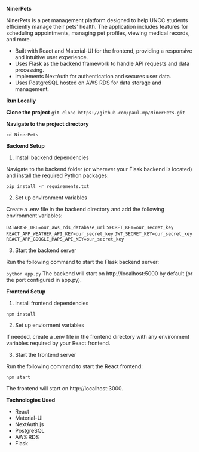 **NinerPets**

NinerPets is a pet management platform designed to help UNCC students efficiently manage their pets' health. 
The application includes features for scheduling appointments, managing pet profiles, viewing medical records, and more.

- Built with React and Material-UI for the frontend, providing a responsive and intuitive user experience.
- Uses Flask as the backend framework to handle API requests and data processing.
- Implements NextAuth for authentication and secures user data.
- Uses PostgreSQL hosted on AWS RDS for data storage and management.

**Run Locally**

**Clone the project**
```git clone https://github.com/paul-mp/NinerPets.git```

**Navigate to the project directory**

```cd NinerPets```

**Backend Setup**

1. Install backend dependencies

Navigate to the backend folder (or wherever your Flask backend is located) and install the required Python packages:

```pip install -r requirements.txt```

2. Set up environment variables

Create a .env file in the backend directory and add the following environment variables:

```DATABASE_URL=our_aws_rds_database_url```
```SECRET_KEY=our_secret_key```
```REACT_APP_WEATHER_API_KEY=our_secret_key```
```JWT_SECRET_KEY=our_secret_key```
```REACT_APP_GOOGLE_MAPS_API_KEY=our_secret_key```


3. Start the backend server

Run the following command to start the Flask backend server:

```python app.py```
The backend will start on http://localhost:5000 by default (or the port configured in app.py).

**Frontend Setup**

1. Install frontend dependencies
   
```npm install```

2. Set up enviorment variables

If needed, create a .env file in the frontend directory with any environment variables required by your React frontend.


3. Start the frontend server

Run the following command to start the React frontend:

```npm start```

The frontend will start on http://localhost:3000.

**Technologies Used**
- React
- Material-UI
- NextAuth.js
- PostgreSQL
- AWS RDS
- Flask
